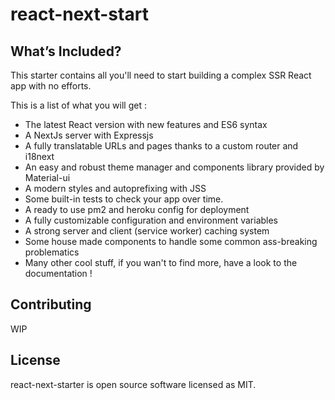 # react-next-start

## What’s Included?

This starter contains all you'll need to start building a complex SSR React app with no efforts.

This is a list of what you will get :
- The latest React version with new features and ES6 syntax
- A NextJs server with Expressjs
- A fully translatable URLs and pages thanks to a custom router and i18next
- An easy and robust theme manager and components library provided by Material-ui
- A modern styles and autoprefixing with JSS
- Some built-in tests to check your app over time.
- A ready to use pm2 and heroku config for deployment
- A fully customizable configuration and environment variables
- A strong server and client (service worker) caching system
- Some house made components to handle some common ass-breaking problematics
- Many other cool stuff, if you wan't to find more, have a look to the documentation !

## Contributing

WIP


## License

react-next-starter is open source software licensed as MIT.